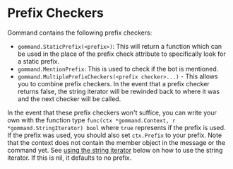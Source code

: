 # Prefix Checkers
Gommand contains the following prefix checkers:

- `gommand.StaticPrefix(<prefix>)`: This will return a function which can be used in the place of the prefix check attribute to specifically look for a static prefix.
- `gommand.MentionPrefix`: This is used to check if the bot is mentioned.
- `gommand.MultiplePrefixCheckers(<prefix checker>...)` - This allows you to combine prefix checkers. In the event that a prefix checker returns false, the string iterator will be rewinded back to where it was and the next checker will be called.

In the event that these prefix checkers won't suffice, you can write your own with the function type `func(ctx *gommand.Context, r *gommand.StringIterator) bool` where `true` represents if the prefix is used. If the prefix was used, you should also set `ctx.Prefix` to your prefix. Note that the context does not contain the member object in the message or the command yet. See [using the string iterator](./using-the-string-iterator.md) below on how to use the string iterator. If this is nil, it defaults to no prefix.
